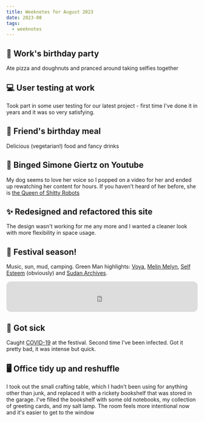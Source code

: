 ```yaml
---
title: Weeknotes for August 2023
date: 2023-08
tags:
  - weeknotes
---
```

## 🎉 Work's birthday party
Ate pizza and doughnuts and pranced around taking selfies together

## 💻 User testing at work
Took part in some user testing for our latest project - first time I've done it in years and it was so very satisfying.

## 🍝 Friend's birthday meal
Delicious (vegetarian!) food and fancy drinks

## 🤖 Binged Simone Giertz on Youtube
My dog seems to love her voice so I popped on a video for her and ended up rewatching her content for hours. If you haven't heard of her before, she is <a href="https://www.youtube.com/@simonegiertz">the Queen of Shitty Robots</a>

## ✨ Redesigned and refactored this site
The design wasn't working for me any more and I wanted a cleaner look with more flexibility in space usage.

## 🎪 Festival season!

Music, sun, mud, camping. Green Man highlights: <a href="https://www.voyamusic.co.uk/">Voya</a>, <a href="https://melinmelyn.bandcamp.com/">Melin Melyn</a>, <a href="https://www.selfesteem.love/">Self Esteem</a> (obviously) and <a href="https://sudanarchives.com/">Sudan Archives</a>.


<iframe style="border-radius:12px" src="https://open.spotify.com/embed/playlist/1H3XBNBhK7xlV6OA8BSZ9i?utm_source=generator" width="100%" height="80" frameBorder="0" allowfullscreen="" allow="autoplay; clipboard-write; encrypted-media; fullscreen; picture-in-picture" loading="lazy"></iframe>


## 🦠 Got sick
Caught <a href="https://en.wikipedia.org/wiki/COVID-19">COVID-19</a> at the festival. Second time I've been infected. Got it pretty bad, it was intense but quick.

## 🖥 Office tidy up and reshuffle
I took out the small crafting table, which I hadn't been using for anything other than junk, and replaced it with a rickety bookshelf that was stored in the garage. I've filled the bookshelf with some old notebooks, my collection of greeting cards, and my salt lamp. The room feels more intentional now and it's easier to get to the window
    
